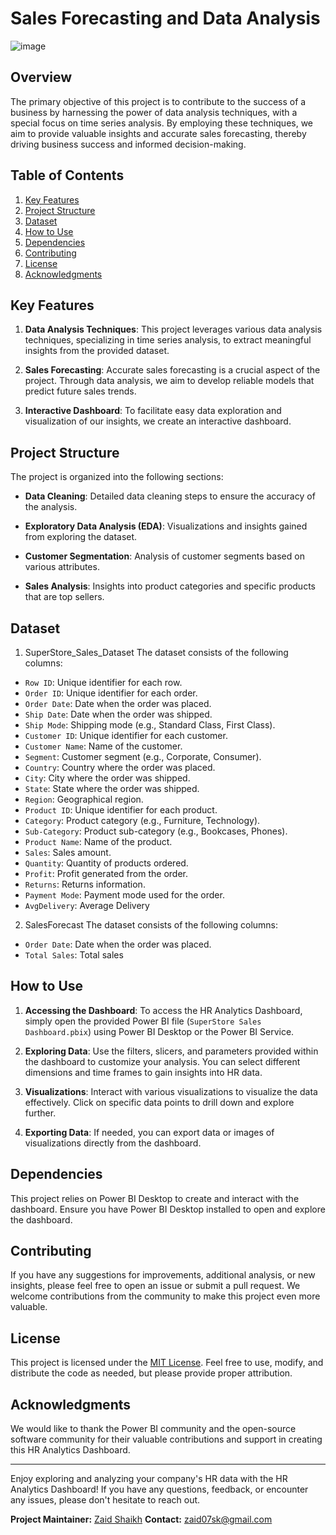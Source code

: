 # Sales Forecasting and Data Analysis

![image](https://github.com/DiazSk/SuperStore_Sales_Dashboard/assets/92885761/5e7d5f0e-1cb7-42b8-9a96-75fa230b6896)


## Overview

The primary objective of this project is to contribute to the success of a business by harnessing the power of data analysis techniques, with a special focus on time series analysis. By employing these techniques, we aim to provide valuable insights and accurate sales forecasting, thereby driving business success and informed decision-making.

## Table of Contents

1. [Key Features](#key-features)
2. [Project Structure](#project-structure)
3. [Dataset](#dataset)
4. [How to Use](#how-to-use)
5. [Dependencies](#dependencies)
6. [Contributing](#contributing)
7. [License](#license)
8. [Acknowledgments](#acknowledgments)

## Key Features

1. **Data Analysis Techniques**: This project leverages various data analysis techniques, specializing in time series analysis, to extract meaningful insights from the provided dataset.

2. **Sales Forecasting**: Accurate sales forecasting is a crucial aspect of the project. Through data analysis, we aim to develop reliable models that predict future sales trends.

3. **Interactive Dashboard**: To facilitate easy data exploration and visualization of our insights, we create an interactive dashboard.

## Project Structure

The project is organized into the following sections:

- **Data Cleaning**: Detailed data cleaning steps to ensure the accuracy of the analysis.

- **Exploratory Data Analysis (EDA)**: Visualizations and insights gained from exploring the dataset.

- **Customer Segmentation**: Analysis of customer segments based on various attributes.

- **Sales Analysis**: Insights into product categories and specific products that are top sellers.

## Dataset
1. SuperStore_Sales_Dataset
The dataset consists of the following columns:

- `Row ID`: Unique identifier for each row.
- `Order ID`: Unique identifier for each order.
- `Order Date`: Date when the order was placed.
- `Ship Date`: Date when the order was shipped.
- `Ship Mode`: Shipping mode (e.g., Standard Class, First Class).
- `Customer ID`: Unique identifier for each customer.
- `Customer Name`: Name of the customer.
- `Segment`: Customer segment (e.g., Corporate, Consumer).
- `Country`: Country where the order was placed.
- `City`: City where the order was shipped.
- `State`: State where the order was shipped.
- `Region`: Geographical region.
- `Product ID`: Unique identifier for each product.
- `Category`: Product category (e.g., Furniture, Technology).
- `Sub-Category`: Product sub-category (e.g., Bookcases, Phones).
- `Product Name`: Name of the product.
- `Sales`: Sales amount.
- `Quantity`: Quantity of products ordered.
- `Profit`: Profit generated from the order.
- `Returns`: Returns information.
- `Payment Mode`: Payment mode used for the order.
- `AvgDelivery`: Average Delivery
  
2. SalesForecast
The dataset consists of the following columns:

- `Order Date`: Date when the order was placed.
- `Total Sales`: Total sales
  
## How to Use

1. **Accessing the Dashboard**: To access the HR Analytics Dashboard, simply open the provided Power BI file (`SuperStore Sales Dashboard.pbix`) using Power BI Desktop or the Power BI Service.

2. **Exploring Data**: Use the filters, slicers, and parameters provided within the dashboard to customize your analysis. You can select different dimensions and time frames to gain insights into HR data.

3. **Visualizations**: Interact with various visualizations to visualize the data effectively. Click on specific data points to drill down and explore further.

4. **Exporting Data**: If needed, you can export data or images of visualizations directly from the dashboard.

## Dependencies

This project relies on Power BI Desktop to create and interact with the dashboard. Ensure you have Power BI Desktop installed to open and explore the dashboard.

## Contributing

If you have any suggestions for improvements, additional analysis, or new insights, please feel free to open an issue or submit a pull request. We welcome contributions from the community to make this project even more valuable.

## License

This project is licensed under the [MIT License](LICENSE.md). Feel free to use, modify, and distribute the code as needed, but please provide proper attribution.

## Acknowledgments

We would like to thank the Power BI community and the open-source software community for their valuable contributions and support in creating this HR Analytics Dashboard.

---

Enjoy exploring and analyzing your company's HR data with the HR Analytics Dashboard! If you have any questions, feedback, or encounter any issues, please don't hesitate to reach out.

**Project Maintainer:** [Zaid Shaikh](https://github.com/DiazSk)
**Contact:** [zaid07sk@gmail.com](mailto:zaid07sk@gmail.com)

